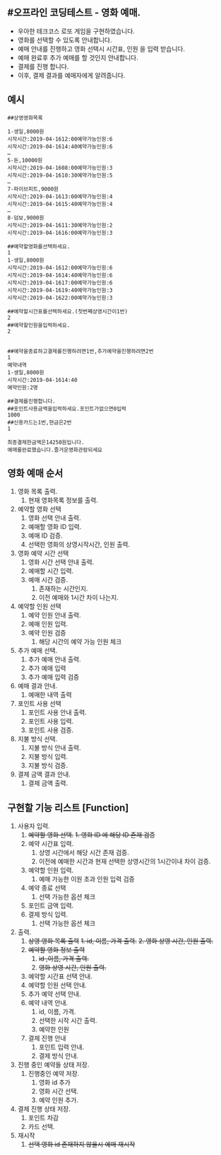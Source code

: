 #오프라인 코딩테스트 - 영화 예매.
-------------------------------------------
* 우아한 테크코스 로또 게임을 구현하였습니다.
* 영화를 선택할 수 있도록 안내합니다.
* 예매 안내를 진행하고 영화 선택시 시간표, 인원 을 입력 받습니다.
* 예매 완료후 추가 예매를 할 것인지 안내합니다.
* 결제를 진행 합니다.
* 이후, 결제 결과를 예매자에게 알려줍니다.

## 예시
```
##상영영화목록

1-생일,8000원
시작시간:2019-04-1612:00예약가능인원:6
시작시간:2019-04-1614:40예약가능인원:6
…
5-돈,10000원
시작시간:2019-04-1608:00예약가능인원:3
시작시간:2019-04-1610:30예약가능인원:5
…
7-파이브피트,9000원
시작시간:2019-04-1613:00예약가능인원:4
시작시간:2019-04-1615:40예약가능인원:4
…
8-덤보,9000원
시작시간:2019-04-1611:30예약가능인원:2
시작시간:2019-04-1616:00예약가능인원:3

##예약할영화를선택하세요.
1
1-생일,8000원
시작시간:2019-04-1612:00예약가능인원:6
시작시간:2019-04-1614:40예약가능인원:6
시작시간:2019-04-1617:00예약가능인원:6
시작시간:2019-04-1619:40예약가능인원:3
시작시간:2019-04-1622:00예약가능인원:3

##예약할시간표를선택하세요.(첫번째상영시간이1번)
2
##예약할인원을입력하세요.
2


##예약을종료하고결제를진행하려면1번,추가예약을진행하려면2번
1
예약내역
1-생일,8000원
시작시간:2019-04-1614:40
예약인원:2명

##결제를진행합니다.
##포인트사용금액을입력하세요.포인트가없으면0입력
1000
##신용카드는1번,현금은2번
1

최종결제한금액은14250원입니다.
예매를완료했습니다.즐거운영화관람되세요
```

## 영화 예매 순서
1. 영화 목록 출력.  
    1. 현재 영화목록 정보를 출력.
2. 예약할 영화 선택
    1. 영화 선택 안내 출력.
    2. 예매할 영화 ID 입력.
    3. 예매 ID 검증.
    3. 선택한 영화의 상영시작시간, 인원 출력.
3. 영화 예약 시간 선택
    1. 영화 시간 선택 안내 출력.
    2. 예매할 시간 입력.
    3. 예매 시간 검증.
        1. 존재하는 시간인지.
        2. 이전 예매와 1시간 차이 나는지.
4. 예약할 인원 선택
    1. 예약 인원 안내 출력.
    2. 예매 인원 입력.
    3. 예약 인원 검증
        1. 해당 시간의 예약 가능 인원 체크
5. 추가 예매 선택.
    1. 추가 예매 안내 출력.
    2. 추가 예매 입력
    2. 추가 예매 입력 검증
6. 예매 결과 안내.
    1. 예매한 내역 출력
7. 포인트 사용 선택
    1. 포인트 사용 안내 출력.
    2. 포인트 사용 입력.
    3. 포인트 사용 검증.
8. 지불 방식 선택.
    1. 지불 방식 안내 출력.
    1. 지불 방식 입력.
    2. 지불 방식 검증.
9. 결제 금액 결과 안내.
    1. 결제 금액 출력.
    
    
## 구현할 기능 리스트 [Function]
1. 사용자 입력.
    1. ~~예약할 영화 선택.~~
        ~~1. 영화 ID 에 해당 ID 존재 검증~~
    2. 예약 시간표 입력.
        1. 상영 시간에서 해당 시간 존재 검증.
        2. 이전에 예매한 시간과 현재 선택한 상영시간의 1시간이내 차이 검증.
    3. 예약할 인원 입력.
        1. 예매 가능한 이원 초과 인원 입력 검증
    4. 예약 종료 선택
        1. 선택 가능한 옵션 체크
    4. 포인트 금액 입력.
    5. 결제 방식 입력.
        1. 선택 가능한 옵션 체크
2. 출력.
    1. ~~상영 영화 목록 출력~~
        ~~1. id, 이름, 가격 출력.~~
        ~~2. 영화 상영 시간, 인원 출력.~~
    2. ~~예약할 영화 정보 출력~~
        1. ~~id ,이름, 가격 출력.~~
        2. ~~영화 상영 시간, 인원 출력.~~
    3. 예약할 시간표 선택 안내.
    4. 예약할 인원 선택 안내.
    5. 추가 예약 선택 안내.
    6. 예약 내역 안내.
        1. id, 이름, 가격.
        2. 선택한 시작 시간 출력.
        3. 예약한 인원
    7. 결제 진행 안내 
        1. 포인트 입력 안내.
        2. 결제 방식 안내.
3. 진행 중인 예약들 상태 저장.
    1. 진행중인 예약 저장.
        1. 영화 id 추가
        2. 영화 시간 선택.
        3. 예약 인원 추가.
4. 결제 진행 상태 저장.
    1. 포인트 차감
    2. 카드 선택.
5. 재시작
    1. ~~선택 영화 id 존재하지 않을시 예매 재시작~~

